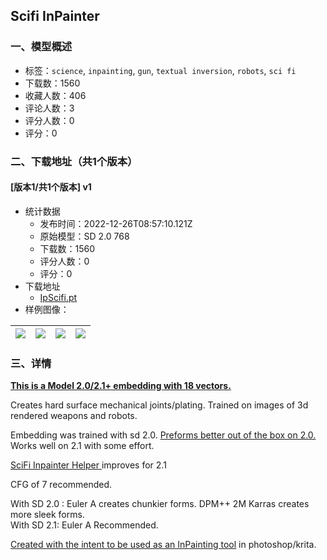 ## Scifi InPainter
### 一、模型概述

- 标签：`science`, `inpainting`, `gun`, `textual inversion`, `robots`, `sci fi`
- 下载数：1560
- 收藏人数：406
- 评论人数：3
- 评分人数：0
- 评分：0

### 二、下载地址（共1个版本）

#### [版本1/共1个版本] v1

- 统计数据
  - 发布时间：2022-12-26T08:57:10.121Z
  - 原始模型：SD 2.0 768
  - 下载数：1560
  - 评分人数：0
  - 评分：0
- 下载地址
  - [IpScifi.pt](https://civitai.com/api/download/models/2741)
- 样例图像：

| <img src="https://image.civitai.com/xG1nkqKTMzGDvpLrqFT7WA/e07c9833-96fa-4f5f-758b-8a8a2193a000/width=450/19783.jpeg" /> | <img src="https://image.civitai.com/xG1nkqKTMzGDvpLrqFT7WA/46d69afe-a159-434d-8eab-baf2e7262300/width=450/19782.jpeg" /> | <img src="https://image.civitai.com/xG1nkqKTMzGDvpLrqFT7WA/5b482a0f-92f7-4e38-7695-ad5caffe0500/width=450/19781.jpeg" /> | <img src="https://image.civitai.com/xG1nkqKTMzGDvpLrqFT7WA/f9634d2c-90f4-4c1b-759b-44d81353bb00/width=450/19780.jpeg" /> |
| ---- | ---- | ---- | ---- |


### 三、详情
<p></p><p><strong><u>This is a Model 2.0/2.1+ embedding with 18 vectors.</u></strong></p><p></p><p>Creates hard surface mechanical joints/plating. Trained on images of 3d rendered weapons and robots.</p><p></p><p>Embedding was trained with sd 2.0. <u>Preforms better out of the box on 2.0. </u>Works well on 2.1 with some effort.</p><p><a target="_blank" rel="ugc" href="https://civitai.com/models/2579/scifi-inpainter-helper"> SciFi Inpainter Helper </a>improves for 2.1</p><p>CFG of 7 recommended.</p><p>With SD 2.0 : Euler A creates chunkier forms. DPM++ 2M Karras creates more sleek forms.<br />With SD 2.1: Euler A Recommended.</p><p></p><p></p><p><u>Created with the intent to be used as an InPainting tool</u> in photoshop/krita.</p><p></p>